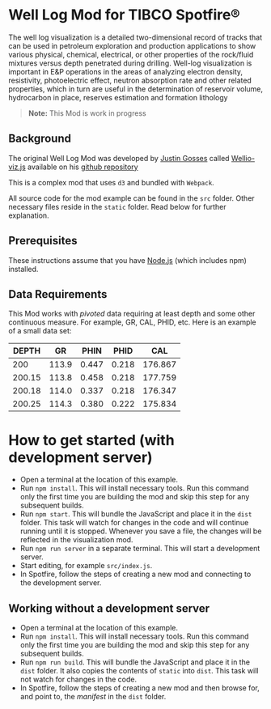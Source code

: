 # Well Log Mod for TIBCO Spotfire®
The well log visualization is a detailed two-dimensional record of tracks that can be used in petroleum exploration and production applications to show various physical, chemical, electrical, or other properties of the rock/fluid mixtures versus depth penetrated during drilling. Well-log visualization is important in E&P operations in the areas of analyzing electron density, resistivity, photoelectric effect, neutron absorption rate and other related properties, which in turn are useful in the determination of reservoir volume, hydrocarbon in place, reserves estimation and formation lithology

> **Note:** This Mod is work in progress 


## Background
The original Well Log Mod was developed by [Justin Gosses](https://www.linkedin.com/in/justingosses/) called [Wellio-viz.js](https://github.com/JustinGOSSES/wellioviz) available on his [github repository](https://github.com/JustinGOSSES/wellioviz) 

This is a complex mod that uses `d3` and bundled with `Webpack`.

All source code for the mod example can be found in the `src` folder. Other necessary files reside in the `static` folder. Read below for further explanation.

## Prerequisites
These instructions assume that you have [Node.js](https://nodejs.org/en/) (which includes npm) installed.

## Data Requirements
This Mod works with *pivoted* data requiring at least depth and some other continuous measure. For example, GR, CAL, PHID, etc.  Here is an example of a small data set:

| DEPTH | GR   | PHIN|  PHID| CAL    |
|-------|------|-----|------|--------|
| 200   | 113.9| 0.447| 0.218| 176.867|
| 200.15| 113.8| 0.458| 0.218| 177.759|
| 200.18| 114.0| 0.337| 0.218| 176.347|
| 200.25| 114.3| 0.380| 0.222| 175.834|

# How to get started (with development server)
- Open a terminal at the location of this example.
- Run `npm install`. This will install necessary tools. Run this command only the first time you are building the mod and skip this step for any subsequent builds.
- Run `npm start`. This will bundle the JavaScript and place it in the `dist` folder. This task will watch for changes in the code and will continue running until it is stopped. Whenever you save a file, the changes will be reflected in the visualization mod.
- Run `npm run server` in a separate terminal. This will start a development server.
- Start editing, for example `src/index.js`.
- In Spotfire, follow the steps of creating a new mod and connecting to the development server.

## Working without a development server
- Open a terminal at the location of this example.
- Run `npm install`. This will install necessary tools. Run this command only the first time you are building the mod and skip this step for any subsequent builds.
- Run `npm run build`. This will bundle the JavaScript and place it in the `dist` folder. It also copies the contents of `static` into `dist`. This task will not watch for changes in the code.
- In Spotfire, follow the steps of creating a new mod and then browse for, and point to, the _manifest_ in the `dist` folder.
  

